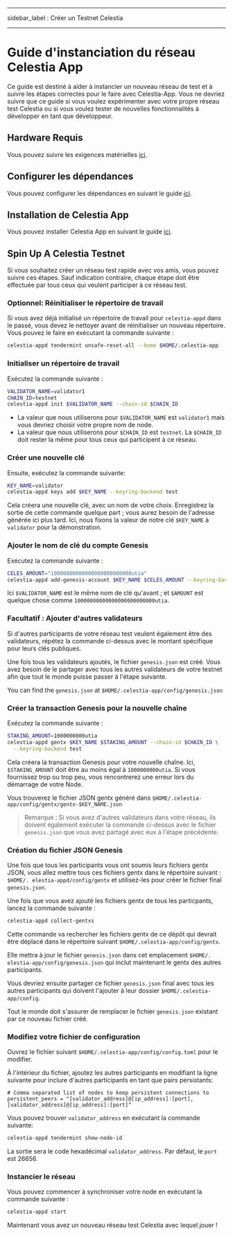 - - -
sidebar_label : Créer un Testnet Celestia
- - -

# Guide d'instanciation du réseau Celestia App

Ce guide est destiné à aider à instancier un nouveau réseau de test et à suivre les étapes correctes pour le faire avec Celestia-App. Vous ne devriez suivre que ce guide si vous voulez expérimenter avec votre propre réseau test Celestia ou si vous voulez tester de nouvelles fonctionnalités à développer en tant que développeur.

## Hardware Requis

Vous pouvez suivre les exigences matérielles [ici](../nodes/validator-node.md#hardware-requirements).

## Configurer les dépendances

Vous pouvez configurer les dépendances en suivant le guide [ici](./environment.md).

## Installation de Celestia App

Vous pouvez installer Celestia App en suivant le guide [ici](./celestia-app.md).

## Spin Up A Celestia Testnet

Si vous souhaitez créer un réseau test rapide avec vos amis, vous pouvez suivre ces étapes. Sauf indication contraire, chaque étape doit être effectuée par tous ceux qui veulent participer à ce réseau test.

### Optionnel: Réinitialiser le répertoire de travail

Si vous avez déjà initialisé un répertoire de travail pour `celestia-appd` dans le passé, vous devez le nettoyer avant de réinitialiser un nouveau répertoire. Vous pouvez le faire en exécutant la commande suivante :

```sh
celestia-appd tendermint unsafe-reset-all --home $HOME/.celestia-app
```

### Initialiser un répertoire de travail

Exécutez la commande suivante :

```sh
VALIDATOR_NAME=validator1
CHAIN_ID=testnet
celestia-appd init $VALIDATOR_NAME --chain-id $CHAIN_ID
```

* La valeur que nous utiliserons pour `$VALIDATOR_NAME` est `validator1` mais vous devriez choisir votre propre nom de node.
* La valeur que nous utiliserons pour `$CHAIN_ID` est `testnet`. La `$CHAIN_ID` doit rester la même pour tous ceux qui participent à ce réseau.

### Créer une nouvelle clé

Ensuite, exécutez la commande suivante:

```sh
KEY_NAME=validator
celestia-appd keys add $KEY_NAME --keyring-backend test
```

Cela créera une nouvelle clé, avec un nom de votre choix. Enregistrez la sortie de cette commande quelque part ; vous aurez besoin de l'adresse générée ici plus tard. Ici, nous fixons la valeur de notre clé `$KEY_NAME` à `validator` pour la démonstration.

### Ajouter le nom de clé du compte Genesis

Exécutez la commande suivante :

```sh
CELES_AMOUNT="10000000000000000000000000utia"
celestia-appd add-genesis-account $KEY_NAME $CELES_AMOUNT --keyring-backend test
```

Ici `$VALIDATOR_NAME` est le même nom de clé qu'avant ; et `$AMOUNT` est quelque chose comme `10000000000000000000000000utia`.

### Facultatif : Ajouter d'autres validateurs

Si d'autres participants de votre réseau test veulent également être des validateurs, répétez la commande ci-dessus avec le montant spécifique pour leurs clés publiques.

Une fois tous les validateurs ajoutés, le fichier `genesis.json` est créé. Vous avez besoin de le partager avec tous les autres validateurs de votre testnet afin que tout le monde puisse passer à l'étape suivante.

You can find the `genesis.json` at `$HOME/.celestia-app/config/genesis.json`

### Créer la transaction Genesis pour la nouvelle chaîne

Exécutez la commande suivante :

```sh
STAKING_AMOUNT=1000000000utia
celestia-appd gentx $KEY_NAME $STAKING_AMOUNT --chain-id $CHAIN_ID \
  --keyring-backend test
```

Cela créera la transaction Genesis pour votre nouvelle chaîne. Ici, `$STAKING_AMOUNT` doit être au moins égal à `1000000000utia`. Si vous fournissez trop ou trop peu, vous rencontrerez une erreur lors du démarrage de votre Node.

Vous trouverez le fichier JSON gentx généré dans `$HOME/.celestia-app/config/gentx/gentx-$KEY_NAME.json`

> Remarque : Si vous avez d'autres validateurs dans votre réseau, ils doivent également exécuter la commande ci-dessus avec le fichier `genesis.json` que vous avez partagé avec eux à l'étape précédente.

### Création du fichier JSON Genesis

Une fois que tous les participants vous ont soumis leurs fichiers gentx JSON, vous allez mettre tous ces fichiers gentx dans le répertoire suivant : `$HOME/. elestia-appd/config/gentx` et utilisez-les pour créer le fichier final `genesis.json`.

Une fois que vous avez ajouté les fichiers gentx de tous les particpants, lancez la commande suivante :

```sh
celestia-appd collect-gentxs
```

Cette commande va rechercher les fichiers gentx de ce dépôt qui devrait être déplacé dans le répertoire suivant `$HOME/.celestia-app/config/gentx`.

Elle mettra à jour le fichier `genesis.json` dans cet emplacement `$HOME/. elestia-app/config/genesis.json` qui inclut maintenant le gentx des autres participants.

Vous devriez ensuite partager ce fichier `genesis.json` final avec tous les autres participants qui doivent l'ajouter à leur dossier `$HOME/.celestia-app/config`.

Tout le monde doit s'assurer de remplacer le fichier `genesis.json` existant par ce nouveau fichier créé.

### Modifiez votre fichier de configuration

Ouvrez le fichier suivant `$HOME/.celestia-app/config/config.toml` pour le modifier.

À l'intérieur du fichier, ajoutez les autres participants en modifiant la ligne suivante pour inclure d'autres participants en tant que pairs persistants:

```text
# Comma separated list of nodes to keep persistent connections to
persistent_peers = "[validator_address]@[ip_address]:[port],[validator_address]@[ip_address]:[port]"
```

Vous pouvez trouver `validator_address` en exécutant la commande suivante:

```sh
celestia-appd tendermint show-node-id
```

La sortie sera le code hexadécimal `validator_address`. Par défaut, le `port` est 26656.

### Instancier le réseau

Vous pouvez commencer à synchroniser votre node en exécutant la commande suivante :

```sh
celestia-appd start
```

Maintenant vous avez un nouveau réseau test Celestia avec lequel jouer !
